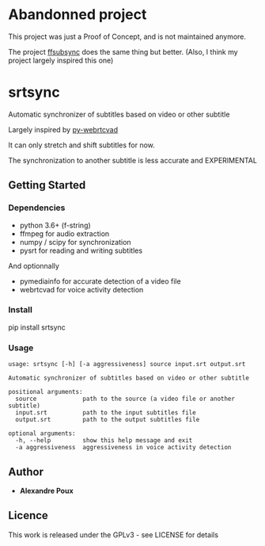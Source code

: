 # Abandonned project

This project was just a Proof of Concept, and is not maintained anymore.

The project [ffsubsync](https://github.com/smacke/ffsubsync) does the same thing but better.
(Also, I think my project largely inspired this one)

# srtsync
Automatic synchronizer of subtitles based on video or other subtitle

Largely inspired by [py-webrtcvad](https://github.com/wiseman/py-webrtcvad)

It can only stretch and shift subtitles for now.

The synchronization to another subtitle is less accurate and EXPERIMENTAL

## Getting Started
### Dependencies
 * python 3.6+ (f-string)
 * ffmpeg for audio extraction
 * numpy / scipy for synchronization
 * pysrt for reading and writing subtitles
 
And optionnally
 * pymediainfo for accurate detection of a video file
 * webrtcvad for voice activity detection

### Install
pip install srtsync

### Usage
```
usage: srtsync [-h] [-a aggressiveness] source input.srt output.srt

Automatic synchronizer of subtitles based on video or other subtitle

positional arguments:
  source             path to the source (a video file or another subtitle)
  input.srt          path to the input subtitles file
  output.srt         path to the output subtitles file

optional arguments:
  -h, --help         show this help message and exit
  -a aggressiveness  aggressiveness in voice activity detection
```
## Author
 - **Alexandre Poux**
 
## Licence
 This work is released under the GPLv3 - see LICENSE for details
